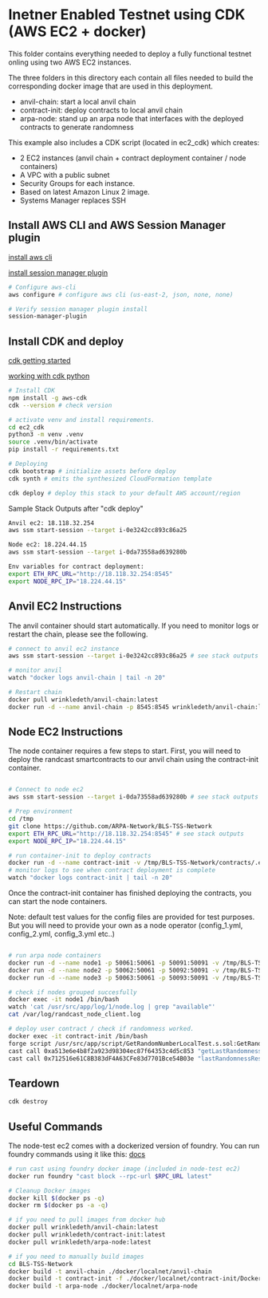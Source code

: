 
# Inetner Enabled Testnet using CDK (AWS EC2 + docker)

This folder contains everything needed to deploy a fully functional testnet onling using two AWS EC2 instances.

The three folders in this directory each contain all files needed to build the corresponding docker image that are used in this deployment.

- anvil-chain: start a local anvil chain
- contract-init: deploy contracts to local anvil chain
- arpa-node: stand up an arpa node that interfaces with the deployed contracts to generate randomness

This example also includes a CDK script (located in ec2_cdk) which creates:

- 2 EC2 instances (anvil chain + contract deployment container /  node containers)
- A VPC with a public subnet
- Security Groups for each instance.
- Based on latest Amazon Linux 2 image.
- Systems Manager replaces SSH

## Install AWS CLI and AWS Session Manager plugin

[install aws cli](https://docs.aws.amazon.com/cli/latest/userguide/getting-started-install.html)

[install session manager plugin](https://docs.aws.amazon.com/systems-manager/latest/userguide/session-manager-working-with-install-plugin.html)

```bash
# Configure aws-cli
aws configure # configure aws cli (us-east-2, json, none, none)

# Verify session manager plugin install
session-manager-plugin
```

## Install CDK and deploy

[cdk getting started](https://docs.aws.amazon.com/cdk/v2/guide/getting_started.html)

[working with cdk python](https://docs.aws.amazon.com/cdk/v2/guide/work-with-cdk-python.html)

```bash
# Install CDK
npm install -g aws-cdk 
cdk --version # check version

# activate venv and install requirements.
cd ec2_cdk
python3 -m venv .venv 
source .venv/bin/activate
pip install -r requirements.txt

# Deploying
cdk bootstrap # initialize assets before deploy
cdk synth # emits the synthesized CloudFormation template

cdk deploy # deploy this stack to your default AWS account/region
```

Sample Stack Outputs after "cdk deploy"

```bash
Anvil ec2: 18.118.32.254
aws ssm start-session --target i-0e3242cc893c86a25

Node ec2: 18.224.44.15
aws ssm start-session --target i-0da73558ad639280b

Env variables for contract deployment:
export ETH_RPC_URL="http://18.118.32.254:8545"
export NODE_RPC_IP="18.224.44.15"
```

## Anvil EC2 Instructions

The anvil container should start automatically. If you need to monitor logs or restart the chain, please see the following.

```bash
# connect to anvil ec2 instance
aws ssm start-session --target i-0e3242cc893c86a25 # see stack outputs

# monitor anvil 
watch "docker logs anvil-chain | tail -n 20"

# Restart chain
docker pull wrinkledeth/anvil-chain:latest
docker run -d --name anvil-chain -p 8545:8545 wrinkledeth/anvil-chain:latest
```

## Node EC2 Instructions

The node container requires a few steps to start. First, you will need to deploy the randcast smartcontracts to our anvil chain using the contract-init container.

```bash

# Connect to node ec2
aws ssm start-session --target i-0da73558ad639280b # see stack outputs

# Prep environment
cd /tmp
git clone https://github.com/ARPA-Network/BLS-TSS-Network
export ETH_RPC_URL="http://18.118.32.254:8545" # see stack outputs
export NODE_RPC_IP="18.224.44.15"

# run container-init to deploy contracts
docker run -d --name contract-init -v /tmp/BLS-TSS-Network/contracts/.env_example:/usr/src/app/external/.env -e ETH_RPC_URL=$ETH_RPC_URL wrinkledeth/contract-init:latest
# monitor logs to see when contract deployment is complete
watch "docker logs contract-init | tail -n 20" 
```

Once the contract-init container has finished deploying the contracts, you can start the node containers.

Note: default test values for the config files are provided for test purposes. But you will need to provide your own as a node operator (config_1.yml, config_2.yml, config_3.yml etc..)

```bash

# run arpa node containers
docker run -d --name node1 -p 50061:50061 -p 50091:50091 -v /tmp/BLS-TSS-Network/docker/internet-test/arpa-node/config_1.yml:/usr/src/app/external/config.yml -e ETH_RPC_URL=$ETH_RPC_URL -e NODE_RPC_URL=${NODE_RPC_IP}:50061 wrinkledeth/arpa-node:latest
docker run -d --name node2 -p 50062:50061 -p 50092:50091 -v /tmp/BLS-TSS-Network/docker/internet-test/arpa-node/config_2.yml:/usr/src/app/external/config.yml -e ETH_RPC_URL=$ETH_RPC_URL -e NODE_RPC_URL=${NODE_RPC_IP}:50062 wrinkledeth/arpa-node:latest
docker run -d --name node3 -p 50063:50061 -p 50093:50091 -v /tmp/BLS-TSS-Network/docker/internet-test/arpa-node/config_3.yml:/usr/src/app/external/config.yml -e ETH_RPC_URL=$ETH_RPC_URL -e NODE_RPC_URL=${NODE_RPC_IP}:50063 wrinkledeth/arpa-node:latest

# check if nodes grouped succesfully
docker exec -it node1 /bin/bash       
watch 'cat /usr/src/app/log/1/node.log | grep "available"'
cat /var/log/randcast_node_client.log

# deploy user contract / check if randomness worked.
docker exec -it contract-init /bin/bash
forge script /usr/src/app/script/GetRandomNumberLocalTest.s.sol:GetRandomNumberLocalTestScript --fork-url $ETH_RPC_URL --broadcast
cast call 0xa513e6e4b8f2a923d98304ec87f64353c4d5c853 "getLastRandomness()(uint256)" # should not show 0
cast call 0x712516e61C8B383dF4A63CFe83d7701Bce54B03e "lastRandomnessResult()(uint256)" # should match above
```

## Teardown

```bash
cdk destroy
```

## Useful Commands

The node-test ec2 comes with a dockerized version of foundry. You can run foundry commands using it like this:
[docs](https://book.getfoundry.sh/tutorials/foundry-docker)

```bash
# run cast using foundry docker image (included in node-test ec2)
docker run foundry "cast block --rpc-url $RPC_URL latest"

# Cleanup Docker images
docker kill $(docker ps -q)
docker rm $(docker ps -a -q)

# if you need to pull images from docker hub
docker pull wrinkledeth/anvil-chain:latest
docker pull wrinkledeth/contract-init:latest
docker pull wrinkledeth/arpa-node:latest

# if you need to manually build images
cd BLS-TSS-Network
docker build -t anvil-chain ./docker/localnet/anvil-chain
docker build -t contract-init -f ./docker/localnet/contract-init/Dockerfile .
docker build -t arpa-node ./docker/localnet/arpa-node

```
